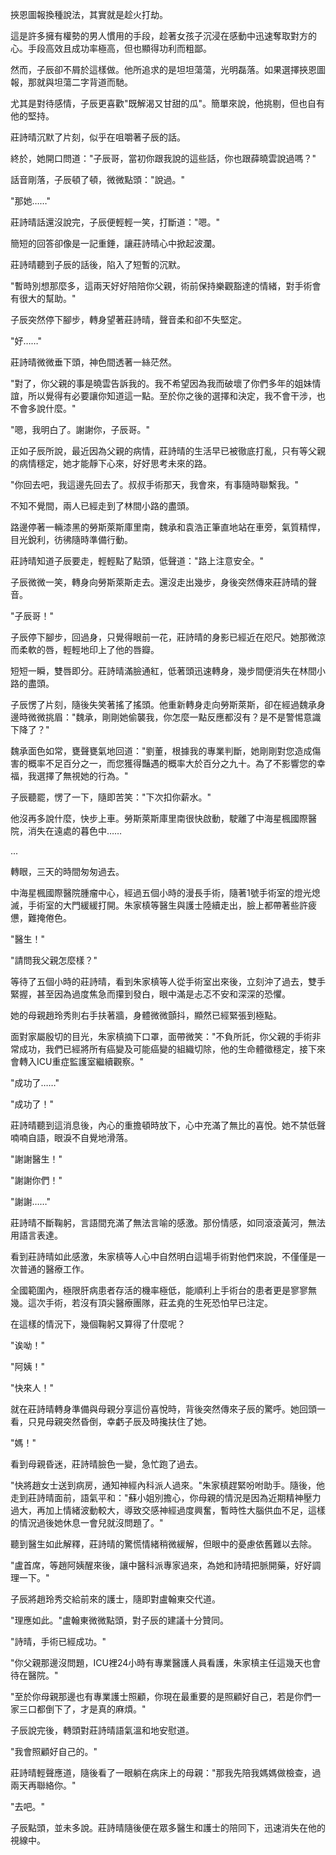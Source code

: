 

挾恩圖報換種說法，其實就是趁火打劫。  

這是許多擁有權勢的男人慣用的手段，趁著女孩子沉浸在感動中迅速奪取對方的心。手段高效且成功率極高，但也顯得功利而粗鄙。  

然而，子辰卻不屑於這樣做。他所追求的是坦坦蕩蕩，光明磊落。如果選擇挾恩圖報，那就與坦蕩二字背道而馳。  

尤其是對待感情，子辰更喜歡"既解渴又甘甜的瓜"。簡單來說，他挑剔，但也自有他的堅持。  

莊詩晴沉默了片刻，似乎在咀嚼著子辰的話。  

終於，她開口問道："子辰哥，當初你跟我說的這些話，你也跟薛曉雲說過嗎？"  

話音剛落，子辰頓了頓，微微點頭："說過。"  

"那她……"  

莊詩晴話還沒說完，子辰便輕輕一笑，打斷道："嗯。"  

簡短的回答卻像是一記重錘，讓莊詩晴心中掀起波瀾。

莊詩晴聽到子辰的話後，陷入了短暫的沉默。  

"暫時別想那麼多，這兩天好好陪陪你父親，術前保持樂觀豁達的情緒，對手術會有很大的幫助。"  

子辰突然停下腳步，轉身望著莊詩晴，聲音柔和卻不失堅定。  

"好……"  

莊詩晴微微垂下頭，神色間透著一絲茫然。  

"對了，你父親的事是曉雲告訴我的。我不希望因為我而破壞了你們多年的姐妹情誼，所以覺得有必要讓你知道這一點。至於你之後的選擇和決定，我不會干涉，也不會多說什麼。"  

"嗯，我明白了。謝謝你，子辰哥。"  

正如子辰所說，最近因為父親的病情，莊詩晴的生活早已被徹底打亂，只有等父親的病情穩定，她才能靜下心來，好好思考未來的路。  

"你回去吧，我這邊先回去了。叔叔手術那天，我會來，有事隨時聯繫我。"  

不知不覺間，兩人已經走到了林間小路的盡頭。  

路邊停著一輛漆黑的勞斯萊斯庫里南，魏承和袁浩正筆直地站在車旁，氣質精悍，目光銳利，彷彿隨時準備行動。  

莊詩晴知道子辰要走，輕輕點了點頭，低聲道："路上注意安全。"  

子辰微微一笑，轉身向勞斯萊斯走去。還沒走出幾步，身後突然傳來莊詩晴的聲音。  

"子辰哥！"  

子辰停下腳步，回過身，只覺得眼前一花，莊詩晴的身影已經近在咫尺。她那微涼而柔軟的唇，輕輕地印上了他的唇瓣。  

短短一瞬，雙唇即分。莊詩晴滿臉通紅，低著頭迅速轉身，幾步間便消失在林間小路的盡頭。  

子辰愣了片刻，隨後失笑著搖了搖頭。他重新轉身走向勞斯萊斯，卻在經過魏承身邊時微微挑眉："魏承，剛剛她偷襲我，你怎麼一點反應都沒有？是不是警惕意識下降了？"  

魏承面色如常，甕聲甕氣地回道："劉董，根據我的專業判斷，她剛剛對您造成傷害的概率不足百分之一，而您獲得豔遇的概率大於百分之九十。為了不影響您的幸福，我選擇了無視她的行為。"  

子辰聽罷，愣了一下，隨即苦笑："下次扣你薪水。"  

他沒再多說什麼，快步上車。勞斯萊斯庫里南很快啟動，駛離了中海星楓國際醫院，消失在遠處的暮色中……

...

轉眼，三天的時間匆匆過去。  

中海星楓國際醫院腫瘤中心，經過五個小時的漫長手術，隨著1號手術室的燈光熄滅，手術室的大門緩緩打開。朱家槙等醫生與護士陸續走出，臉上都帶著些許疲憊，難掩倦色。  

"醫生！"  

"請問我父親怎麼樣？"  

等待了五個小時的莊詩晴，看到朱家槙等人從手術室出來後，立刻沖了過去，雙手緊握，甚至因為過度焦急而攥到發白，眼中滿是忐忑不安和深深的恐懼。  

她的母親趙玲秀則右手扶著牆，身體微微顫抖，顯然已經緊張到極點。  

面對家屬殷切的目光，朱家槙摘下口罩，面帶微笑："不負所託，你父親的手術非常成功，我們已經將所有癌變及可能癌變的組織切除，他的生命體徵穩定，接下來會轉入ICU重症監護室繼續觀察。"  

"成功了……"  

"成功了！"  

莊詩晴聽到這消息後，內心的重擔頓時放下，心中充滿了無比的喜悅。她不禁低聲喃喃自語，眼淚不自覺地滑落。  

"謝謝醫生！"  

"謝謝你們！"  

"謝謝……"  

莊詩晴不斷鞠躬，言語間充滿了無法言喻的感激。那份情感，如同滾滾黃河，無法用語言表達。  

看到莊詩晴如此感激，朱家槙等人心中自然明白這場手術對他們來說，不僅僅是一次普通的醫療工作。  

全國範圍內，極限肝病患者存活的機率極低，能順利上手術台的患者更是寥寥無幾。這次手術，若沒有頂尖醫療團隊，莊孟堯的生死恐怕早已注定。  

在這樣的情況下，幾個鞠躬又算得了什麼呢？  

"诶呦！"  

"阿姨！"  

"快來人！"  

就在莊詩晴轉身準備與母親分享這份喜悅時，背後突然傳來子辰的驚呼。她回頭一看，只見母親突然昏倒，幸虧子辰及時攙扶住了她。  

"媽！"  

看到母親昏迷，莊詩晴臉色一變，急忙跑了過去。  

"快將趙女士送到病房，通知神經內科派人過來。"朱家槙趕緊吩咐助手。隨後，他走到莊詩晴面前，語氣平和："蘇小姐別擔心，你母親的情況是因為近期精神壓力過大，再加上情緒波動較大，導致交感神經過度興奮，暫時性大腦供血不足，這樣的情況過後她休息一會兒就沒問題了。"  

聽到醫生如此解釋，莊詩晴的驚慌情緒稍微緩解，但眼中的憂慮依舊難以去除。  

"盧首席，等趙阿姨醒來後，讓中醫科派專家過來，為她和詩晴把脈開藥，好好調理一下。"  

子辰將趙玲秀交給前來的護士，隨即對盧翰東交代道。  

"理應如此。"盧翰東微微點頭，對子辰的建議十分贊同。  

"詩晴，手術已經成功。"  

"你父親那邊沒問題，ICU裡24小時有專業醫護人員看護，朱家槙主任這幾天也會待在醫院。"  

"至於你母親那邊也有專業護士照顧，你現在最重要的是照顧好自己，若是你們一家三口都倒下了，才是真的麻煩。"  

子辰說完後，轉頭對莊詩晴語氣溫和地安慰道。  

"我會照顧好自己的。"  

莊詩晴輕聲應道，隨後看了一眼躺在病床上的母親："那我先陪我媽媽做檢查，過兩天再聯絡你。"  

"去吧。"  

子辰點頭，並未多說。莊詩晴隨後便在眾多醫生和護士的陪同下，迅速消失在他的視線中。  

